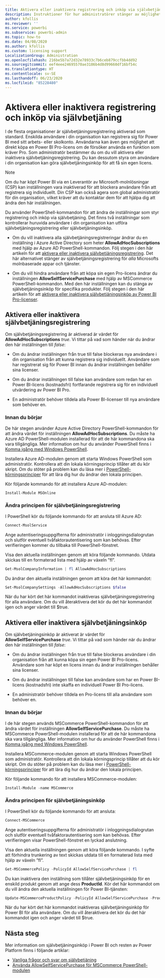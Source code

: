 ```yaml
---
title: Aktivera eller inaktivera registrering och inköp via självbetjäning
description: Instruktioner för hur administratörer stänger av möjligheten för användare att registrera sig för Power BI-tjänsten och köpa eller uppgradera en licens.
author: kfollis
ms.reviewer: ''
ms.service: powerbi
ms.subservice: powerbi-admin
ms.topic: how-to
ms.date: 04/08/2020
ms.author: kfollis
ms.custom: licensing support
LocalizationGroup: Administration
ms.openlocfilehash: 216be5b7a72d32e78933c7b6ceb879ccfbb4dd92
ms.sourcegitcommit: eef4eee24695570ae3186b4d8d99660df16bf54c
ms.translationtype: HT
ms.contentlocale: sv-SE
ms.lasthandoff: 06/23/2020
ms.locfileid: "85228480"
---
```

# <a name="enable-or-disable-self-service-sign-up-and-purchasing"></a>Aktivera eller inaktivera registrering och inköp via självbetjäning

I de flesta organisationer är självbetjäningsregistrering aktiverad som standard. Enskilda användare i din organisation kan registrera sig för Power BI med sitt arbets- eller skolkonto. Användarna kan även ges möjlighet att direkt köpa en Power BI Pro-licens om de försöker använda en funktion som kräver Pro. Som administratör bestämmer du om du vill aktivera eller inaktivera självbetjäningsregistrering. Du kan dessutom styra om användare i din organisation kan göra självbetjäningsinköp för att få sin egen licens.

> [!NOTE]
>Om du har köpt Power BI via en Leverantör av Microsoft-molnlösningar (CSP) kan inställningen vara inaktiverad för att blockera användare från att registrera sig individuellt. Din CSP kan också agera som global administratör för din organisation, vilket kräver att du kontaktar dem för att hjälpa dig att ändra den här inställningen.
>
>

Du använder PowerShell-kommandon för att ändra de inställningar som styr registrering och inköp via självbetjäning. Det finns två inställningar som kontrollerar huruvida användare i din organisation kan utföra självbetjäningsregistrering eller självbetjäningsinköp.

- Om du vill inaktivera alla självbetjäningsregistreringar ändrar du en inställning i Azure Active Directory som heter **AllowAdHocSubscriptions** med hjälp av Azure AD PowerShell-kommandon. Följ stegen i den här artikeln för att [aktivera eller inaktivera självbetjäningsregistrering](#enable-or-disable-self-service-signup). Det här alternativet stänger av självbetjäningsregistrering för *alla* Microsofts molnbaserade appar och tjänster.

- Om du vill hindra användare från att köpa sin egen Pro-licens ändrar du inställningen **AllowSelfServicePurchase** med hjälp av MSCommerce PowerShell-kommandon. Med den här inställningen kan du stänga av självbetjäningsinköp för specifika produkter. Följ stegen i den här artikeln för att [aktivera eller inaktivera självbetjäningsinköp av Power BI Pro-licenser](#enable-or-disable-self-service-purchase).

## <a name="enable-or-disable-self-service-signup"></a>Aktivera eller inaktivera självbetjäningsregistrering

Om självbetjäningsregistrering är aktiverad är värdet för **AllowAdHocSubscriptions** *true*. Vi tittar på vad som händer när du ändrar den här inställningen till *false*:

- Om du ändrar inställningen från true till false blockeras nya användare i din organisation från att kunna registrera sig individuellt. Användare som har registrerat sig för Power BI innan du ändrar inställningen behåller sina licenser.

- Om du ändrar inställningen till false kan användare som redan har en Power BI-licens (kostnadsfri) fortfarande registrera sig för en individuell utvärdering av Power BI Pro.

- En administratör behöver tilldela alla Power BI-licenser till nya användare som behöver en.

### <a name="before-you-begin"></a>Innan du börjar

De här stegen använder Azure Active Directory PowerShell-kommandon för att ändra värdet för inställningen **AllowAdHocSubscriptions**. Du måste ha Azure AD PowerShell-modulen installerad för att de här kommandona ska vara tillgängliga. Mer information om hur du använder PowerShell finns i [Komma igång med Windows PowerShell](https://docs.microsoft.com/powershell/scripting/getting-started/getting-started-with-windows-powershell?view=powershell-7).

Installera Azure AD-modulen genom att starta Windows PowerShell som administratör. Kontrollera att din lokala körningsprincip tillåter att du kör skript. Om du stöter på problem kan du läsa mer i [PowerShell-körningsprinciper](https://docs.microsoft.com/powershell/module/microsoft.powershell.core/about/about_execution_policies?view=powershell-7#powershell-execution-policies) för att lära dig hur du ändrar den lokala principen.

Kör följande kommando för att installera Azure AD-modulen:

```powershell
Install-Module MSOnline
```

### <a name="change-the-self-service-signup-policy"></a>Ändra principen för självbetjäningsregistrering

I PowerShell kör du följande kommando för att ansluta till Azure AD:

```powershell
Connect-MsolService
```

Ange autentiseringsuppgifterna för administratör i inloggningsdialogrutan och slutför eventuell tvåfaktorautentisering som kan behövas. Efter verifieringen kommer du tillbaka till PowerShell-fönstret.

Visa den aktuella inställningen genom att köra följande kommando. Utdata skickas till en formaterad lista med hjälp av växeln ”fl”.

```powershell
Get-MsolCompanyInformation | fl AllowAdHocSubscriptions
```

Du ändrar den aktuella inställningen genom att köra det här kommandot:

```powershell
Set-MsolCompanySettings -AllowAdHocSubscriptions $false
```

När du har kört det här kommandot inaktiveras självbetjäningsregistrering för alla användare. Om du vill återaktivera det kör du det här kommandot igen och anger värdet till $true.

## <a name="enable-or-disable-self-service-purchase"></a>Aktivera eller inaktivera självbetjäningsinköp

Om självbetjäningsinköp är aktiverat är värdet för **AllowSelfServicePurchase** *true*. Vi tittar på vad som händer när du ändrar den här inställningen till *false*:

- Om du ändrar inställningen från true till false blockeras användare i din organisation från att kunna köpa sin egen Power BI Pro-licens. Användare som har köpt en licens innan du ändrar inställningen behåller sina licenser.

- Om du ändrar inställningen till false kan användare som har en Power BI-licens (kostnadsfri) inte skaffa en individuell Power BI Pro-licens. 

- En administratör behöver tilldela en Pro-licens till alla användare som behöver en.

### <a name="before-you-begin"></a>Innan du börjar

I de här stegen används MSCommerce PowerShell-kommandon för att ändra värdet för inställningen **AllowSelfServicePurchase**. Du måste ha MSCommerce PowerShell-modulen installerad för att de här kommandona ska vara tillgängliga. Mer information om hur du använder PowerShell finns i [Komma igång med Windows PowerShell](https://docs.microsoft.com/powershell/scripting/getting-started/getting-started-with-windows-powershell?view=powershell-7).

Installera MSCommerce-modulen genom att starta Windows PowerShell som administratör. Kontrollera att din lokala körningsprincip tillåter att du kör skript. Om du stöter på problem kan du läsa mer i [PowerShell-körningsprinciper](https://docs.microsoft.com/powershell/module/microsoft.powershell.core/about/about_execution_policies?view=powershell-7#powershell-execution-policies) för att lära dig hur du ändrar den lokala principen.

Kör följande kommando för att installera MSCommerce-modulen:

```powershell
Install-Module -name MSCommerce
```

### <a name="change-the-self-service-signup-policy"></a>Ändra principen för självbetjäningsinköp

I PowerShell kör du följande kommando för att ansluta:

```powershell
Connect-MSCommerce
```

Ange autentiseringsuppgifterna för administratör i inloggningsdialogrutan och slutför eventuell tvåfaktorautentisering som kan behövas. Efter verifieringen visar PowerShell-fönstret en lyckad anslutning.

Visa den aktuella inställningen genom att köra följande kommando. I syfte att förhindra trunkering av text skickas utdata till en formaterad lista med hjälp av växeln ”fl”.

```powershell
Get-MSCommercePolicy -PolicyId AllowSelfServicePurchase | fl
```

Du kan inaktivera den inställning som tillåter självbetjäningsinköp för en enskild produkt genom att ange dess **ProductId**. Kör det här kommandot om du vill ändra den aktuella inställningen för Power BI-tjänsten:

```powershell
Update-MSCommerceProductPolicy -PolicyId AllowSelfServicePurchase -ProductId CFQ7TTC0L3PB -Enabled $False
```

När du har kört det här kommandot inaktiveras självbetjäningsinköp för Power BI för alla användare. Om du vill återaktivera det kör du det här kommandot igen och anger värdet till $true.

## <a name="next-steps"></a>Nästa steg

Mer information om självbetjäningsinköp i Power BI och resten av Power Platform finns i följande artiklar:

- [Vanliga frågor och svar om självbetjäning](https://docs.microsoft.com/microsoft-365/commerce/subscriptions/self-service-purchase-faq?view=o365-worldwide#admin-capabilities)
- [Använda AllowSelfServicePurchase för MSCommerce PowerShell-modulen](https://docs.microsoft.com/microsoft-365/commerce/subscriptions/allowselfservicepurchase-powershell?view=o365-worldwide)

